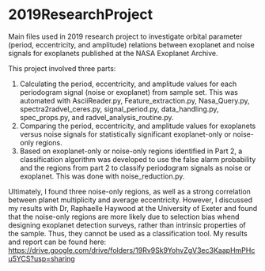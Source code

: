 # 2019ResearchProject
Main files used in 2019 research project to investigate orbital parameter (period, eccentricity, and amplitude) relations between exoplanet and noise signals for exoplanets published at the NASA Exoplanet Archive.

This project involved three parts:
1. Calculating the period, eccentricity, and amplitude values for each periodogram signal (noise or exoplanet) from sample set. This was automated with AsciiReader.py, Feature_extraction.py, Nasa_Query.py, spectra2radvel_ceres.py, signal_period.py, data_handling.py, spec_props.py, and radvel_analysis_routine.py.
2. Comparing the period, eccentricity, and amplitude values for exoplanets versus noise signals for statistically significant exoplanet-only or noise-only regions.
3. Based on exoplanet-only or noise-only regions identified in Part 2, a classification algorithm was developed to use the false alarm probability and the regions from part 2 to classify periodogram signals as noise or exoplanet. This was done with noise_reduction.py.

Ultimately, I found three noise-only regions, as well as a strong correlation between planet multiplicity and average eccentricity. However, I discussed my results with 
Dr, Raphaelle Haywood at the University of Exeter and found that the noise-only regions are more likely due to selection bias whend designing exoplanet detection
surveys, rather than intrinsic properties of the sample. Thus, they cannot be used as a classification tool. My results and report can be found here: https://drive.google.com/drive/folders/19Rv9Sk9YohvZgV3ec3KaapHmPHcu5YCS?usp=sharing

